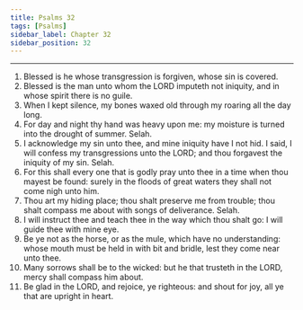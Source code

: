 ```yaml
---
title: Psalms 32
tags: [Psalms]
sidebar_label: Chapter 32
sidebar_position: 32
---
```


---
1. Blessed is he whose transgression is forgiven, whose sin is covered.
2. Blessed is the man unto whom the LORD imputeth not iniquity, and in whose spirit there is no guile.
3. When I kept silence, my bones waxed old through my roaring all the day long.
4. For day and night thy hand was heavy upon me: my moisture is turned into the drought of summer. Selah.
5. I acknowledge my sin unto thee, and mine iniquity have I not hid. I said, I will confess my transgressions unto the LORD; and thou forgavest the iniquity of my sin. Selah.
6. For this shall every one that is godly pray unto thee in a time when thou mayest be found: surely in the floods of great waters they shall not come nigh unto him.
7. Thou art my hiding place; thou shalt preserve me from trouble; thou shalt compass me about with songs of deliverance. Selah.
8. I will instruct thee and teach thee in the way which thou shalt go: I will guide thee with mine eye.
9. Be ye not as the horse, or as the mule, which have no understanding: whose mouth must be held in with bit and bridle, lest they come near unto thee.
10. Many sorrows shall be to the wicked: but he that trusteth in the LORD, mercy shall compass him about.
11. Be glad in the LORD, and rejoice, ye righteous: and shout for joy, all ye that are upright in heart.